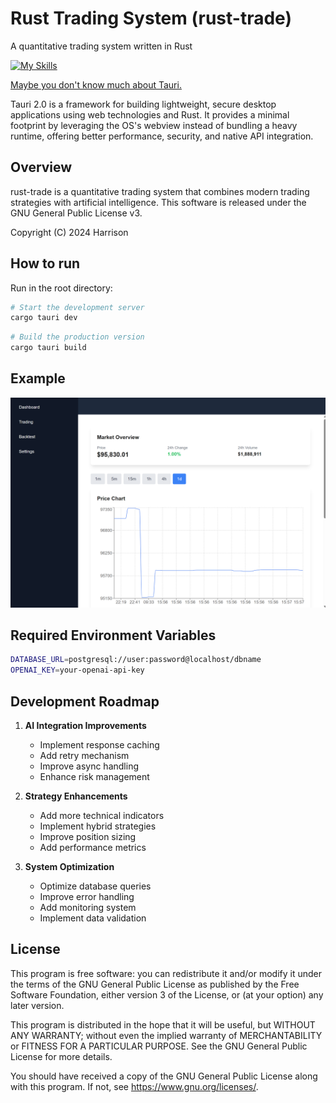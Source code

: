 # Rust Trading System (rust-trade)
A quantitative trading system written in Rust

[![My Skills](https://skillicons.dev/icons?i=rust,tauri,ts,react,postgresql)](https://skillicons.dev)

[Maybe you don't know much about Tauri.](https://v2.tauri.app/)

Tauri 2.0 is a framework for building lightweight, secure desktop applications using web technologies and Rust. It provides a minimal footprint by leveraging the OS's webview instead of bundling a heavy runtime, offering better performance, security, and native API integration.

## Overview
rust-trade is a quantitative trading system that combines modern trading strategies with artificial intelligence. This software is released under the GNU General Public License v3.

Copyright (C) 2024 Harrison

## How to run

Run in the root directory:

```bash
# Start the development server
cargo tauri dev
```

```bash
# Build the production version
cargo tauri build
```

## Example

![result](assets/version1.png)

## Required Environment Variables
```bash
DATABASE_URL=postgresql://user:password@localhost/dbname
OPENAI_KEY=your-openai-api-key
```

## Development Roadmap

1. **AI Integration Improvements**
   - Implement response caching
   - Add retry mechanism
   - Improve async handling
   - Enhance risk management

2. **Strategy Enhancements**
   - Add more technical indicators
   - Implement hybrid strategies
   - Improve position sizing
   - Add performance metrics

3. **System Optimization**
   - Optimize database queries
   - Improve error handling
   - Add monitoring system
   - Implement data validation

## License
This program is free software: you can redistribute it and/or modify
it under the terms of the GNU General Public License as published by
the Free Software Foundation, either version 3 of the License, or
(at your option) any later version.

This program is distributed in the hope that it will be useful,
but WITHOUT ANY WARRANTY; without even the implied warranty of
MERCHANTABILITY or FITNESS FOR A PARTICULAR PURPOSE. See the
GNU General Public License for more details.

You should have received a copy of the GNU General Public License
along with this program. If not, see <https://www.gnu.org/licenses/>.